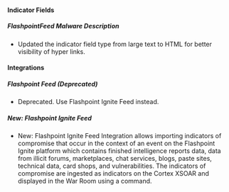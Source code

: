 
#### Indicator Fields

##### FlashpointFeed Malware Description

- Updated the indicator field type from large text to HTML for better visibility of hyper links.


#### Integrations

##### Flashpoint Feed (Deprecated)

- Deprecated. Use Flashpoint Ignite Feed instead.

##### New: Flashpoint Ignite Feed

- New: Flashpoint Ignite Feed Integration allows importing indicators of compromise that occur in the context of an event on the Flashpoint Ignite platform which contains finished intelligence reports data, data from illicit forums, marketplaces, chat services, blogs, paste sites, technical data, card shops, and vulnerabilities. The indicators of compromise are ingested as indicators on the Cortex XSOAR and displayed in the War Room using a command.

